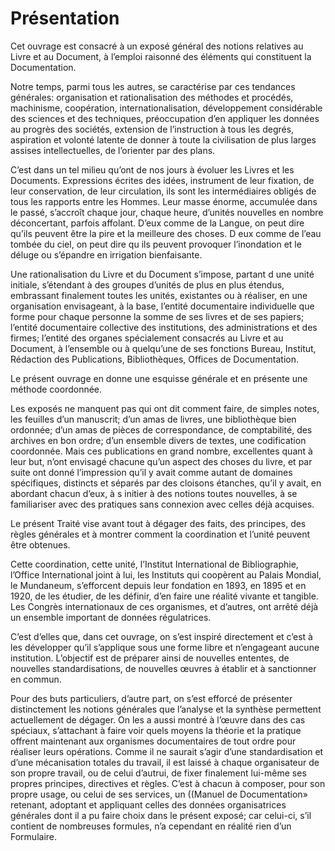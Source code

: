 <!-- 1934: p. 3 → -->

# Présentation

Cet ouvrage est consacré à un exposé général des notions relatives au Livre et au Document, à l’emploi raisonné des éléments qui constituent la Documentation.

Notre temps, parmi tous les autres, se caractérise par ces tendances générales: organisation et rationalisation des méthodes et procédés, machinisme, coopération, internationalisation, développement considérable des sciences et des techniques, préoccupation d’en appliquer les données au progrès des sociétés, extension de l’instruction à tous les degrés, aspiration et volonté latente de donner à toute la civilisation de plus larges assises intellectuelles, de l’orienter par des plans.

C’est dans un tel milieu qu’ont de nos jours à évoluer les Livres et les Documents. Expressions écrites des idées, instrument de leur fixation, de leur conservation, de leur circulation, ils sont les intermédiaires obligés de tous les rapports entre les Hommes. Leur masse énorme, accumulée dans le passé, s’accroît chaque jour, chaque heure, d’unités nouvelles en nombre déconcertant, parfois affolant. D’eux comme de la Langue, on peut dire qu’ils peuvent être la pire et la meilleure des choses. D eux comme de l’eau tombée du ciel, on peut dire qu ils peuvent provoquer l’inondation et le déluge ou s’épandre en irrigation bienfaisante.

Une rationalisation du Livre et du Document s’impose, partant d une unité initiale, s’étendant à des groupes d’unités de plus en plus étendus, embrassant finalement toutes les unités, existantes ou à réaliser, en une organisation envisageant, à la base, l’entité documentaire individuelle que forme pour chaque personne la somme de ses livres et de ses papiers; l’entité documentaire collective des institutions, des administrations et des firmes; l’entité des organes spécialement consacrés au Livre et au Document, à l’ensemble ou à quelqu’une de ses fonctions Bureau, Institut, Rédaction des Publications, Bibliothèques, Offices de Documentation. <!-- 1934: p. 4 → -->

Le présent ouvrage en donne une esquisse générale et en présente une méthode coordonnée.

Les exposés ne manquent pas qui ont dit comment faire, de simples notes, les feuilles d’un manuscrit; d’un amas de livres, une bibliothèque bien ordonnée; d’un amas de pièces de correspondance, de comptabilité, des archives en bon ordre; d’un ensemble divers de textes, une codification coordonnée. Mais ces publications en grand nombre, excellentes quant à leur but, n’ont envisagé chacune qu’un aspect des choses du livre, et par suite ont donné l’impression qu’il y avait comme autant de domaines spécifiques, distincts et séparés par des cloisons étanches, qu’il y avait, en abordant chacun d’eux, à s initier à des notions toutes nouvelles, à se familiariser avec des pratiques sans connexion avec celles déjà acquises.

Le présent Traité vise avant tout à dégager des faits, des principes, des règles générales et à montrer comment la coordination et l’unité peuvent être obtenues.

Cette coordination, cette unité, l’Institut International de Bibliographie, l’Office International joint à lui, les Instituts qui coopèrent au Palais Mondial, le Mundaneum, s’efforcent depuis leur fondation en 1893, en 1895 et en 1920, de les étudier, de les définir, d’en faire une réalité vivante et tangible. Les Congrès internationaux de ces organismes, et d’autres, ont arrêté déjà un ensemble important de données régulatrices.

C’est d’elles que, dans cet ouvrage, on s’est inspiré directement et c’est à les développer qu’il s’applique sous une forme libre et n’engageant aucune institution. L’objectif est de préparer ainsi de nouvelles ententes, de nouvelles standardisations, de nouvelles œuvres à établir et à sanctionner en commun.

Pour des buts particuliers, d’autre part, on s’est efforcé de présenter distinctement les notions générales que l’analyse et la synthèse permettent actuellement de dégager. On les a aussi montré à l’œuvre dans des cas spéciaux, s’attachant à faire voir quels moyens la théorie et la pratique offrent maintenant aux organismes documentaires de tout ordre pour réaliser leurs opérations. Comme il ne saurait s’agir d’une standardisation et d’une mécanisation totales du travail, il est laissé à chaque organisateur de son propre travail, ou de celui d’autrui, de fixer finalement lui-même ses propres principes, directives et règles. C’est à chacun à composer, pour son propre usage, ou celui de ses services, un ((Manuel de Documentation» retenant, adoptant et appliquant celles des données organisatrices générales dont il a pu faire choix dans le présent exposé; car celui-ci, s’il contient de nombreuses formules, n’a cependant en réalité rien d’un Formulaire.
